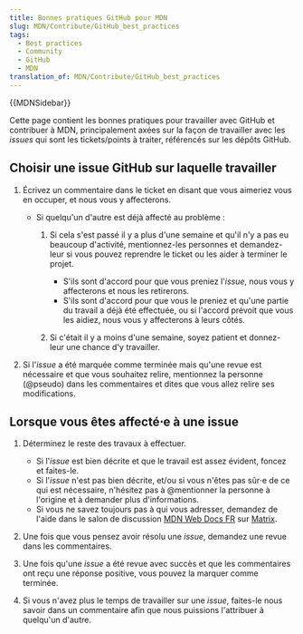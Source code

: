 ```yaml
---
title: Bonnes pratiques GitHub pour MDN
slug: MDN/Contribute/GitHub_best_practices
tags:
  - Best practices
  - Community
  - GitHub
  - MDN
translation_of: MDN/Contribute/GitHub_best_practices
---
```

{{MDNSidebar}}

Cette page contient les bonnes pratiques pour travailler avec GitHub et contribuer à MDN, principalement axées sur la façon de travailler avec les _issues_ qui sont les tickets/points à traiter, référencés sur les dépôts GitHub.

## Choisir une issue GitHub sur laquelle travailler

1.  Écrivez un commentaire dans le ticket en disant que vous aimeriez vous en occuper, et nous vous y affecterons.

    - Si quelqu'un d'autre est déjà affecté au problème :

      1.  Si cela s'est passé il y a plus d'une semaine et qu'il n'y a pas eu beaucoup d'activité, mentionnez-les personnes et demandez-leur si vous pouvez reprendre le ticket ou les aider à terminer le projet.

          - S'ils sont d'accord pour que vous preniez l'_issue_, nous vous y affecterons et nous les retirerons.
          - S'ils sont d'accord pour que vous le preniez et qu'une partie du travail a déjà été effectuée, ou si l'accord prévoit que vous les aidiez, nous vous y affecterons à leurs côtés.

      2.  Si c'était il y a moins d'une semaine, soyez patient et donnez-leur une chance d'y travailler.

2.  Si l'_issue_ a été marquée comme terminée mais qu'une revue est nécessaire et que vous souhaitez relire, mentionnez la personne (@pseudo) dans les commentaires et dites que vous allez relire ses modifications.

## Lorsque vous êtes affecté⋅e à une issue

1.  Déterminez le reste des travaux à effectuer.

    - Si l'_issue_ est bien décrite et que le travail est assez évident, foncez et faites-le.
    - Si l'_issue_ n'est pas bien décrite, et/ou si vous n'êtes pas sûr⋅e de ce qui est nécessaire, n'hésitez pas à @mentionner la personne à l'origine et à demander plus d'informations.
    - Si vous ne savez toujours pas à qui vous adresser, demandez de l'aide dans le salon de discussion [MDN Web Docs FR](https://chat.mozilla.org/#/room/#l10n-fr:mozilla.org) sur [Matrix](https://wiki.mozilla.org/Matrix).

2.  Une fois que vous pensez avoir résolu une _issue_, demandez une revue dans les commentaires.
3.  Une fois qu'une _issue_ a été revue avec succès et que les commentaires ont reçu une réponse positive, vous pouvez la marquer comme terminée.
4.  Si vous n'avez plus le temps de travailler sur une _issue_, faites-le nous savoir dans un commentaire afin que nous puissions l'attribuer à quelqu'un d'autre.
